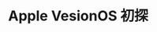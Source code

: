 ---
title: Apple VesionOS 初探
tags: [iOS]
key: 159
published: false
article_header:
    type: cover 
    image:
        src: https://cdn.pixabay.com/photo/2017/01/18/16/46/hong-kong-1990268_1280.jpg
---